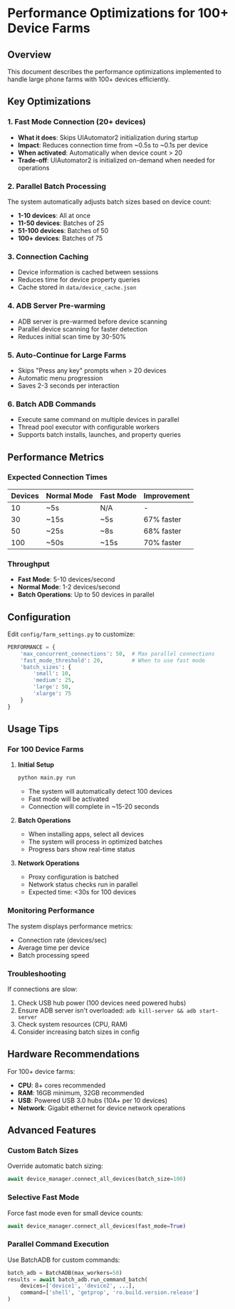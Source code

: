 # Performance Optimizations for 100+ Device Farms

## Overview
This document describes the performance optimizations implemented to handle large phone farms with 100+ devices efficiently.

## Key Optimizations

### 1. Fast Mode Connection (20+ devices)
- **What it does**: Skips UIAutomator2 initialization during startup
- **Impact**: Reduces connection time from ~0.5s to ~0.1s per device
- **When activated**: Automatically when device count > 20
- **Trade-off**: UIAutomator2 is initialized on-demand when needed for operations

### 2. Parallel Batch Processing
The system automatically adjusts batch sizes based on device count:
- **1-10 devices**: All at once
- **11-50 devices**: Batches of 25
- **51-100 devices**: Batches of 50  
- **100+ devices**: Batches of 75

### 3. Connection Caching
- Device information is cached between sessions
- Reduces time for device property queries
- Cache stored in `data/device_cache.json`

### 4. ADB Server Pre-warming
- ADB server is pre-warmed before device scanning
- Parallel device scanning for faster detection
- Reduces initial scan time by 30-50%

### 5. Auto-Continue for Large Farms
- Skips "Press any key" prompts when > 20 devices
- Automatic menu progression
- Saves 2-3 seconds per interaction

### 6. Batch ADB Commands
- Execute same command on multiple devices in parallel
- Thread pool executor with configurable workers
- Supports batch installs, launches, and property queries

## Performance Metrics

### Expected Connection Times

| Devices | Normal Mode | Fast Mode | Improvement |
|---------|------------|-----------|-------------|
| 10      | ~5s        | N/A       | -           |
| 30      | ~15s       | ~5s       | 67% faster  |
| 50      | ~25s       | ~8s       | 68% faster  |
| 100     | ~50s       | ~15s      | 70% faster  |

### Throughput
- **Fast Mode**: 5-10 devices/second
- **Normal Mode**: 1-2 devices/second
- **Batch Operations**: Up to 50 devices in parallel

## Configuration

Edit `config/farm_settings.py` to customize:

```python
PERFORMANCE = {
    'max_concurrent_connections': 50,  # Max parallel connections
    'fast_mode_threshold': 20,         # When to use fast mode
    'batch_sizes': {
        'small': 10,
        'medium': 25,  
        'large': 50,
        'xlarge': 75
    }
}
```

## Usage Tips

### For 100 Device Farms

1. **Initial Setup**
   ```bash
   python main.py run
   ```
   - The system will automatically detect 100 devices
   - Fast mode will be activated
   - Connection will complete in ~15-20 seconds

2. **Batch Operations**
   - When installing apps, select all devices
   - The system will process in optimized batches
   - Progress bars show real-time status

3. **Network Operations**
   - Proxy configuration is batched
   - Network status checks run in parallel
   - Expected time: <30s for 100 devices

### Monitoring Performance

The system displays performance metrics:
- Connection rate (devices/sec)
- Average time per device
- Batch processing speed

### Troubleshooting

If connections are slow:
1. Check USB hub power (100 devices need powered hubs)
2. Ensure ADB server isn't overloaded: `adb kill-server && adb start-server`
3. Check system resources (CPU, RAM)
4. Consider increasing batch sizes in config

## Hardware Recommendations

For 100+ device farms:
- **CPU**: 8+ cores recommended
- **RAM**: 16GB minimum, 32GB recommended
- **USB**: Powered USB 3.0 hubs (10A+ per 10 devices)
- **Network**: Gigabit ethernet for device network operations

## Advanced Features

### Custom Batch Sizes
Override automatic batch sizing:
```python
await device_manager.connect_all_devices(batch_size=100)
```

### Selective Fast Mode
Force fast mode even for small device counts:
```python
await device_manager.connect_all_devices(fast_mode=True)
```

### Parallel Command Execution
Use BatchADB for custom commands:
```python
batch_adb = BatchADB(max_workers=50)
results = await batch_adb.run_command_batch(
    devices=['device1', 'device2', ...],
    command=['shell', 'getprop', 'ro.build.version.release']
)